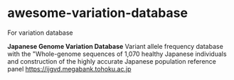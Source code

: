 # awesome-variation-database
For variation database


**Japanese Genome Variation Database**
Variant allele frequency database with the "Whole-genome sequences of 1,070 healthy Japanese individuals and construction of the highly accurate Japanese population reference panel
https://ijgvd.megabank.tohoku.ac.jp
